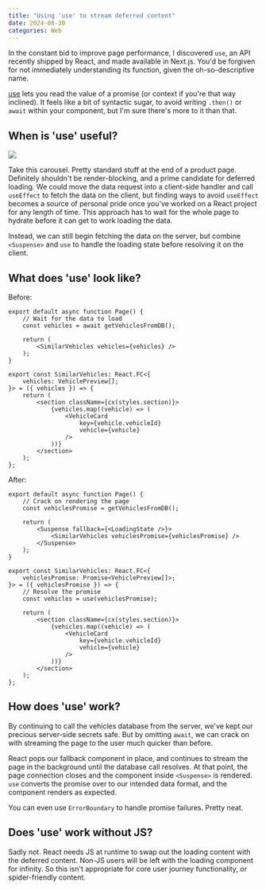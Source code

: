 ```yaml
---
title: "Using 'use' to stream deferred content"
date: 2024-08-30
categories: Web
---
```


In the constant bid to improve page performance, I discovered `use`, an API recently shipped by React, and made available in Next.js. You'd be forgiven for not immediately understanding its function, given the oh-so-descriptive name.

[use](https://react.dev/reference/react/use) lets you read the value of a promise (or context if you're that way inclined). It feels like a bit of syntactic sugar, to avoid writing `.then()` or `await` within your component, but I'm sure there's more to it than that.

## When is 'use' useful?

![](/images/blog/use-carousel.jpg)

Take this carousel. Pretty standard stuff at the end of a product page. Definitely shouldn't be render-blocking, and a prime candidate for deferred loading. We could move the data request into a client-side handler and call `useEffect` to fetch the data on the client, but finding ways to avoid `useEffect` becomes a source of personal pride once you've worked on a React project for any length of time. This approach has to wait for the whole page to hydrate before it can get to work loading the data.

Instead, we can still begin fetching the data on the server, but combine `<Suspense>` and `use` to handle the loading state before resolving it on the client.

## What does 'use' look like?

Before:

```tsx
export default async function Page() {
    // Wait for the data to load
    const vehicles = await getVehiclesFromDB();

    return (
        <SimilarVehicles vehicles={vehicles} />
    );
}

export const SimilarVehicles: React.FC<{
    vehicles: VehiclePreview[];
}> = ({ vehicles }) => {
    return (
        <section className={cx(styles.section)}>
            {vehicles.map((vehicle) => (
                <VehicleCard
                    key={vehicle.vehicleId}
                    vehicle={vehicle}
                />
            ))}
        </section>
    );
};
```

After:

```tsx
export default async function Page() {
    // Crack on rendering the page
    const vehiclesPromise = getVehiclesFromDB();

    return (
        <Suspense fallback={<LoadingState />}>
            <SimilarVehicles vehiclesPromise={vehiclesPromise} />
        </Suspense>
    );
}

export const SimilarVehicles: React.FC<{
    vehiclesPromise: Promise<VehiclePreview[]>;
}> = ({ vehiclesPromise }) => {
    // Resolve the promise
    const vehicles = use(vehiclesPromise);

    return (
        <section className={cx(styles.section)}>
            {vehicles.map((vehicle) => (
                <VehicleCard
                    key={vehicle.vehicleId}
                    vehicle={vehicle}
                />
            ))}
        </section>
    );
};
```

## How does 'use' work?

By continuing to call the vehicles database from the server, we've kept our precious server-side secrets safe. But by omitting `await`, we can crack on with streaming the page to the user much quicker than before.

React pops our fallback component in place, and continues to stream the page in the background until the database call resolves. At that point, the page connection closes and the component inside `<Suspense>` is rendered. `use` converts the promise over to our intended data format, and the component renders as expected.

You can even use `ErrorBoundary` to handle promise failures. Pretty neat.

## Does 'use' work without JS?

Sadly not. React needs JS at runtime to swap out the loading content with the deferred content. Non-JS users will be left with the loading component for infinity. So this isn't appropriate for core user journey functionality, or spider-friendly content.
